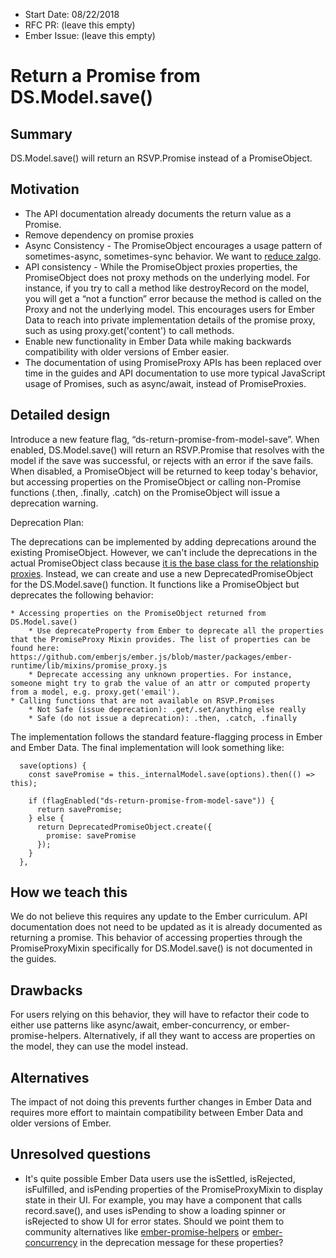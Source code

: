 * Start Date: 08/22/2018
* RFC PR: (leave this empty)
* Ember Issue: (leave this empty)

# Return a Promise from DS.Model.save()

## Summary

DS.Model.save() will return an RSVP.Promise instead of a PromiseObject.

## Motivation

* The API documentation already documents the return value as a Promise.
* Remove dependency on promise proxies
* Async Consistency - The PromiseObject encourages a usage pattern of sometimes-async, sometimes-sync behavior. We want to [reduce zalgo](http://blog.izs.me/post/59142742143/designing-apis-for-asynchrony).
* API consistency - While the PromiseObject proxies properties, the PromiseObject does not proxy methods on the underlying model. For instance, if you try to call a method like destroyRecord on the model, you will get a “not a function” error because the method is called on the Proxy and not the underlying model. This encourages users for Ember Data to reach into private implementation details of the promise proxy, such as using proxy.get('content') to call methods.
* Enable new functionality in Ember Data while making backwards compatibility with older versions of Ember easier.
* The documentation of using PromiseProxy APIs has been replaced over time in the guides and API documentation to use more typical JavaScript usage of Promises, such as async/await, instead of PromiseProxies.

## Detailed design

Introduce a new feature flag, “ds-return-promise-from-model-save”. When enabled, DS.Model.save() will return an RSVP.Promise that resolves with the model if the save was successful, or rejects with an error if the save fails. When disabled, a PromiseObject will be returned to keep today's behavior, but accessing properties on the PromiseObject or calling non-Promise functions (.then, .finally, .catch) on the PromiseObject will issue a deprecation warning.

Deprecation Plan:

The deprecations can be implemented by adding deprecations around the existing PromiseObject. However, we can't include the deprecations in the actual PromiseObject class because [it is the base class for the relationship proxies](https://github.com/emberjs/data/blob/master/addon/-legacy-private/system/promise-proxies.js#L85). Instead, we can create and use a new DeprecatedPromiseObject for the DS.Model.save() function. It functions like a PromiseObject but deprecates the following behavior:

    * Accessing properties on the PromiseObject returned from DS.Model.save()
        * Use deprecateProperty from Ember to deprecate all the properties that the PromiseProxy Mixin provides. The list of properties can be found here: https://github.com/emberjs/ember.js/blob/master/packages/ember-runtime/lib/mixins/promise_proxy.js
        * Deprecate accessing any unknown properties. For instance, someone might try to grab the value of an attr or computed property from a model, e.g. proxy.get('email').
    * Calling functions that are not available on RSVP.Promises
        * Not Safe (issue deprecation): .get/.set/anything else really
        * Safe (do not issue a deprecation): .then, .catch, .finally

The implementation follows the standard feature-flagging process in Ember and Ember Data. The final implementation will look something like:

```
  save(options) {
    const savePromise = this._internalModel.save(options).then(() => this);
    
    if (flagEnabled("ds-return-promise-from-model-save")) {
      return savePromise;
    } else {
      return DeprecatedPromiseObject.create({
        promise: savePromise
      });
    }
  },
```

## How we teach this

We do not believe this requires any update to the Ember curriculum. API documentation does not need to be updated as it is already documented as returning a promise. This behavior of accessing properties through the PromiseProxyMixin specifically for DS.Model.save() is not documented in the guides.

## Drawbacks

For users relying on this behavior, they will have to refactor their code to either use patterns like async/await, ember-concurrency, or ember-promise-helpers. Alternatively, if all they want to access are properties on the model, they can use the model instead.

## Alternatives

The impact of not doing this prevents further changes in Ember Data and requires more effort to maintain compatibility between Ember Data and older versions of Ember.

## Unresolved questions

* It's quite possible Ember Data users use the isSettled, isRejected, isFulfilled, and isPending properties of the  PromiseProxyMixin to display state in their UI. For example, you may have a component that calls record.save(), and uses isPending to show a loading spinner or isRejected to show UI for error states. Should we point them to community alternatives like [ember-promise-helpers](https://github.com/fivetanley/ember-promise-helpers) or [ember-concurrency](http://ember-concurrency.com/docs/introduction/) in the deprecation message for these properties?
